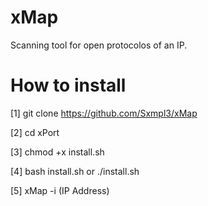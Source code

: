 # xMap
Scanning tool for open protocolos of an IP.

# How to install 

  [1] git clone https://github.com/Sxmpl3/xMap

  [2] cd xPort  

  [3] chmod +x install.sh  

  [4] bash install.sh or ./install.sh  

  [5] xMap -i (IP Address)
